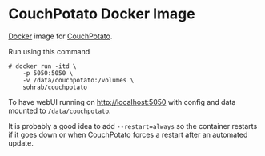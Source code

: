 # CouchPotato Docker Image

[Docker](https://www.docker.com/) image for [CouchPotato](https://couchpota.to/).

Run using this command

	# docker run -itd \
		-p 5050:5050 \
		-v /data/couchpotato:/volumes \
		sohrab/couchpotato

To have webUI running on [http://localhost:5050](http://localhost:5050) with config and data mounted to `/data/couchpotato`.

It is probably a good idea to add `--restart=always` so the container restarts if it goes down or when CouchPotato forces a restart after an automated update.